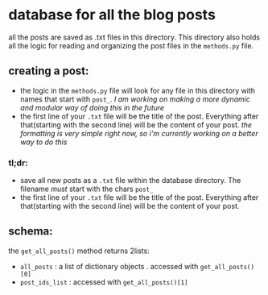 # database for all the blog posts
all the posts are saved as .txt files in this directory. This directory also holds all the logic for reading and organizing the post files in the `methods.py` file.

## creating a post:
- the logic in the `methods.py` file will look for any file in this directory with names that start with `post_`. *I am working on making a more dynamic and modular way of doing this in the future* 
- the first line of your `.txt` file will be the title of the post. Everything after that(starting with the second line) will be the content of your post. *the formatting is very simple right now, so i'm currently working on a better way to do this* 

### tl;dr:
- save all new posts as a `.txt` file within the database directory. The filename *must* start with the chars `post_` 
- the first line of your `.txt` file will be the title of the post. Everything after that(starting with the second line) will be the content of your post.


## schema:
the `get_all_posts()` method returns 2lists:
- `all_posts` : a list of dictionary objects . accessed with `get_all_posts()[0]`
- `post_ids_list` : accessed with `get_all_posts()[1]`
